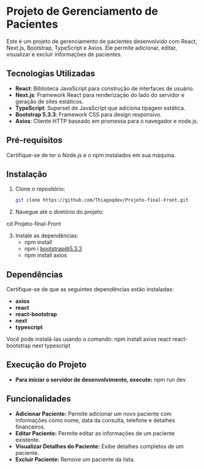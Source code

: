 # Projeto de Gerenciamento de Pacientes

Este é um projeto de gerenciamento de pacientes desenvolvido com React, Next.js, Bootstrap, TypeScript e Axios. Ele permite adicionar, editar, visualizar e excluir informações de pacientes.

## Tecnologias Utilizadas

- **React**: Biblioteca JavaScript para construção de interfaces de usuário.
- **Next.js**: Framework React para renderização do lado do servidor e geração de sites estáticos.
- **TypeScript**: Superset de JavaScript que adiciona tipagem estática.
- **Bootstrap 5.3.3**: Framework CSS para design responsivo.
- **Axios**: Cliente HTTP baseado em promessa para o navegador e node.js.

## Pré-requisitos

Certifique-se de ter o Node.js e o npm instalados em sua máquina.

## Instalação

1. Clone o repositório:

   ```bash
   git clone https://github.com/Thiagoqdev/Projeto-final-Front.git

 2. Navegue até o diretório do projeto:

   
   cd Projeto-final-Front

3. Instale as dependências:
   - npm install
   - npm i bootstrap@5.3.3
   - npm install axios

## Dependências
Certifique-se de que as seguintes dependências estão instaladas:
- **axios**
- **react**
- **react-bootstrap**
- **next**
- **typescript**

Você pode instalá-las usando o comando: 
npm install axios react react-bootstrap next typescript


## Execução do Projeto

- **Para iniciar o servidor de desenvolvimento, execute:**
npm run dev


## Funcionalidades
- **Adicionar Paciente:** Permite adicionar um novo paciente com informações como nome, data da consulta, telefone e detalhes financeiros.
- **Editar Paciente:** Permite editar as informações de um paciente existente.
- **Visualizar Detalhes do Paciente:** Exibe detalhes completos de um paciente.
- **Excluir Paciente:** Remove um paciente da lista.

